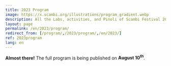 ```yaml
---
title: 2023 Program
image: https://x.scambi.org/illustrations/program_gradient.webp
description: All the Labs, activities, and Pinoli of Scambi Festival 2023!
layout: page
permalink: /en/2023/program/
redirect_from: [/program/,/2023/program/,/en/2023/]
ref: 2023program
lang: en
---
```

<strong>Almost there!</strong> The full program is being published on <strong>August 10<sup>th</sup></strong>.

